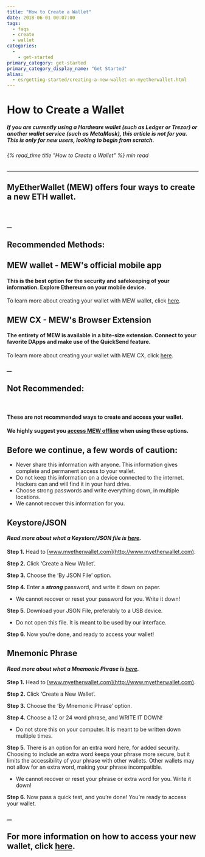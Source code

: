 ```yaml
---
title: "How to Create a Wallet"
date: 2018-06-01 00:07:00
tags:
  - faqs
  - create
  - wallet
categories:
  - 
    - get-started
primary_category: get-started
primary_category_display_name: "Get Started"
alias:
  - es/getting-started/creating-a-new-wallet-on-myetherwallet.html
---
```


# **How to Create a Wallet**

##### If you are currently using a Hardware wallet (such as Ledger or Trezor) or another wallet service (such as MetaMask), this article is not for you. This is only for new users, looking to begin from scratch.

###### {% read_time title "How to Create a Wallet" %} min read

* * *

## MyEtherWallet (MEW) offers four ways to create a new ETH wallet.

<br>

##### \_\_

## **Recommended Methods:**

## **MEW wallet** - MEW's official mobile app

#### **This is the best option for the security and safekeeping of your information. Explore Ethereum on your mobile device.**

To learn more about creating your wallet with MEW wallet, click [here](/@@@@@@/mewwallet/mewwallet-user-guide/).

## **MEW CX** - MEW's Browser Extension

#### **The entirety of MEW is available in a bite-size extension. Connect to your favorite DApps and make use of the QuickSend feature.**

To learn more about creating your wallet with MEW CX, click [here](/@@@@@@/getting-started/using-mewcx.md/).

##### \_\_

## **Not Recommended:**

<br>

#### These are **not** recommended ways to create and access your wallet.

#### We highly suggest you [access MEW offline](/@@@@@@/offline/offline-mew-looks-weird/) when using these options.

## **Before we continue, a few words of caution:**

-   Never share this information with anyone. This information gives complete and permanent access to your wallet.
-   Do not keep this information on a device connected to the internet. Hackers can and will find it in your hard drive.
-   Choose strong passwords and write everything down, in multiple locations.
-   We cannot recover this information for you.

## **Keystore/JSON**

#### _Read more about what a Keystore/JSON file is [here](/@@@@@@/security-and-privacy/what-is-a-keystore-file/)._

**Step 1.** Head to [www.myetherwallet.com](http://www.myetherwallet.com).

**Step 2.** Click ‘Create a New Wallet’.

**Step 3.** Choose the ‘By JSON File’ option.

**Step 4.** Enter a **_strong_** password, and write it down on paper.

-   We cannot recover or reset your password for you. Write it down!

**Step 5.** Download your JSON File, preferably to a USB device.

-   Do not open this file. It is meant to be used by our interface.

**Step 6.** Now you’re done, and ready to access your wallet!

## **Mnemonic Phrase**

#### _Read more about what a Mnemonic Phrase is [here](/@@@@@@/security-and-privacy/what-is-a-mnemonic-phrase/)._

**Step 1.** Head to [www.myetherwallet.com](http://www.myetherwallet.com).

**Step 2.** Click ‘Create a New Wallet’.

**Step 3.** Choose the ‘By Mnemonic Phrase’ option.

**Step 4.** Choose a 12 or 24 word phrase, and WRITE IT DOWN!

-   Do not store this on your computer. It is meant to be written down multiple times.

**Step 5.** There is an option for an extra word here, for added security. Choosing to include an extra word keeps your phrase more secure, but it limits the accessibility of your phrase with other wallets. Other wallets may not allow for an extra word, making your phrase incompatible.

-   We cannot recover or reset your phrase or extra word for you. Write it down!

**Step 6.** Now pass a quick test, and you’re done! You’re ready to access your wallet.

##### \_\_

## **For more information on how to access your new wallet, click [here](/@@@@@@/getting-started/how-to-access-your-wallet/).**
